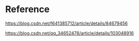 





# Reference

https://blog.csdn.net/f641385712/article/details/84679456

https://blog.csdn.net/qq_34652478/article/details/103048916